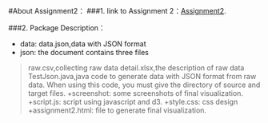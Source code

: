 ﻿#About Assignment2：
###1. link to Assignment 2：[Assignment2](http://211.147.15.14/UCAS_14_Fall/index.php/Liuying_lvxvhong_A2).

###2. Package Description：
+ data: data.json,data with JSON format
+ json: the document contains three files 
>raw.csv,collecting raw data 
>detail.xlsx,the description of raw data
>TestJson.java,java code to generate data with JSON format from raw data. When using this code, you must give the directory of source and target files.
+screenshot: some screenshots of final visualization. 
+script.js: script using javascript and d3. 
+style.css: css design 
+assignment2.html: file to generate final visualization. 
  


 

 
